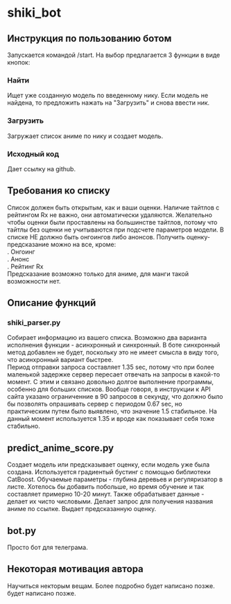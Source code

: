# shiki_bot
## Инструкция по пользованию ботом
Запускается командой /start. На выбор предлагается 3 функции в виде кнопок:
### Найти
Ищет уже созданную модель по введенному нику. Если модель не найдена, то предложить нажать на "Загрузить" и снова ввести ник.

### Загрузить
Загружает список аниме по нику и создает модель.
### Исходный код
Дает ссылку на github.
## Требования ко списку
Список должен быть открытым, как и ваши оценки. Наличие тайтлов с рейтингом Rx не важно, они автоматически удаляются. Желательно чтобы оценки были проставлены на большинстве тайтлов, потому что тайтлы без оценки не учитываются при подсчете параметров модели. В списке НЕ должно быть онгоингов либо анонсов. Получить оценку-предсказание можно на все, кроме:\
. Онгоинг\
. Анонс\
. Рейтинг Rx\
Предсказание возможно только для аниме, для манги такой возможности нет.
## Описание функций
### shiki_parser.py
Собирает информацию из вашего списка. Возможно два варианта исполнения функции - асинхронный и синхронный. В боте синхронный метод добавлен не будет, поскольку
это не имеет смысла в виду того, что асинхронный вариант быстрее. \
Период отправки запроса составляет 1.35 sec, потому что при более маленькой задержке сервер пересает отвечать на запросы в какой-то момент. 
С этим и связано довольно долгое выполнение программы, особенно для больших списков. Вообще говоря, в инструкции к API сайта указано ограниченние в 
90 запросов в секунду, что должно было бы позволять опрашивать сервер с периодом 0.67 sec, но практическим путем было выявлено, что значение 1.5 стабильное. 
На данный момент используется 1.35 и вроде как показывает себя тоже стабильно.
## predict_anime_score.py
Создает модель или предсказывает оценку, если модель уже была создана. Используется градиентый бустинг с помощью библиотеки CatBoost. Обучаемые параметры - глубина деревьев и регуляризатор в листе. 
Хотелось бы добавить побольше, но время обучение и так составляет примерно 10-20 минут. Также обрабатывает данные - делает их чисто числовыми. Делает запрос для получения названия аниме по ссылке. Выдает предсказанную оценку.
## bot.py
Просто бот для телеграма.
## Некоторая мотивация автора
Научиться некторым вещам.
Более подробно будет написано позже.
будет написано позже. 
